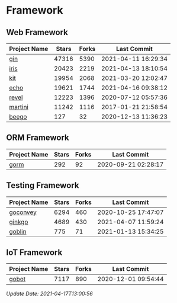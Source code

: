 # Framework

## Web Framework
| Project Name | Stars | Forks | Last Commit |
| ------------ | ----- | ----- | ----------- |
| [gin](https://github.com/gin-gonic/gin) | 47316 | 5390 | 2021-04-11 16:29:34 |
| [iris](https://github.com/kataras/iris) | 20423 | 2219 | 2021-04-13 18:10:54 |
| [kit](https://github.com/go-kit/kit) | 19954 | 2068 | 2021-03-20 12:02:47 |
| [echo](https://github.com/labstack/echo) | 19621 | 1744 | 2021-04-16 09:38:12 |
| [revel](https://github.com/revel/revel) | 12223 | 1396 | 2020-07-12 05:57:36 |
| [martini](https://github.com/go-martini/martini) | 11242 | 1116 | 2017-01-21 21:58:54 |
| [beego](https://github.com/astaxie/beego) | 127 | 32 | 2020-12-13 11:36:23 |

## ORM Framework
| Project Name | Stars | Forks | Last Commit |
| ------------ | ----- | ----- | ----------- |
| [gorm](https://github.com/jinzhu/gorm) | 292 | 92 | 2020-09-21 02:28:17 |

## Testing Framework
| Project Name | Stars | Forks | Last Commit |
| ------------ | ----- | ----- | ----------- |
| [goconvey](https://github.com/smartystreets/goconvey) | 6294 | 460 | 2020-10-25 17:47:07 |
| [ginkgo](https://github.com/onsi/ginkgo) | 4689 | 430 | 2021-04-07 11:59:24 |
| [goblin](https://github.com/franela/goblin) | 775 | 71 | 2021-01-13 15:34:25 |

## IoT Framework
| Project Name | Stars | Forks | Last Commit |
| ------------ | ----- | ----- | ----------- |
| [gobot](https://github.com/hybridgroup/gobot) | 7117 | 890 | 2020-12-01 09:54:44 |

*Update Date: 2021-04-17T13:00:56*